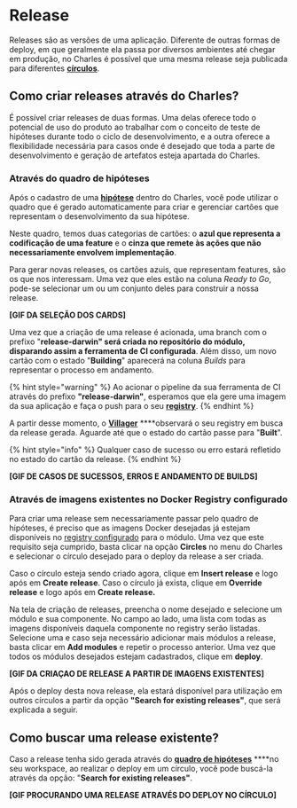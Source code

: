 # Release

Releases são as versões de uma aplicação. Diferente de outras formas de deploy, em que geralmente ela passa por diversos ambientes até chegar em produção, no Charles é possível que uma mesma release seja publicada para diferentes [**círculos**](https://docs.charlescd.io/referencia-1/circles). 

## Como criar releases através do Charles?

É possível criar releases de duas formas. Uma delas oferece todo o potencial de uso do produto ao trabalhar com o conceito de teste de hipóteses durante todo o ciclo de desenvolvimento, e a outra oferece a flexibilidade necessária para casos onde é desejado que toda a parte de desenvolvimento e geração de artefatos esteja apartada do Charles.

### Através do quadro de hipóteses

Após o cadastro de uma [**hipótese**](hipotese.md#como-criar-hipoteses) dentro do Charles, você pode utilizar o quadro que é gerado automaticamente para criar e gerenciar cartões que representam o desenvolvimento da sua hipótese.

Neste quadro, temos duas categorias de cartões: o **azul que representa a codificação de uma feature** e o **cinza que remete às ações que não necessariamente envolvem implementação**.

Para gerar novas releases, os cartões azuis, que representam features, são os que nos interessam. Uma vez que eles estão na coluna _Ready to Go_,  pode-se selecionar um ou um conjunto deles para construir a nossa release.

**\[GIF DA SELEÇÃO DOS CARDS\]**

Uma vez que a criação de uma release é acionada, uma branch com o prefixo "**release-darwin" será criada no repositório do módulo, disparando assim a ferramenta de CI configurada**. Além disso, um novo cartão com o estado "**Building**" aparecerá na coluna _Builds_ para representar o processo em andamento.

{% hint style="warning" %}
Ao acionar o pipeline da sua ferramenta de CI através do prefixo **"release-darwin"**, esperamos que ela gere uma imagem da sua aplicação e faça o push para o seu [**registry**](../primeiros-passsos/definindo-workspace/docker-registry.md).
{% endhint %}

A partir desse momento, o [**Villager**](https://github.com/ZupIT/charlescd/tree/master/villager) ****observará o seu registry em busca da release gerada. Aguarde até que o estado do cartão passe para "**Built**".

{% hint style="info" %}
Qualquer caso de sucesso ou erro estará refletido no estado do cartão da release.
{% endhint %}

**\[GIF DE CASOS DE SUCESSOS, ERROS E ANDAMENTO DE BUILDS\]**

### **Através de imagens existentes no Docker Registry configurado**

Para criar uma release sem necessariamente passar pelo quadro de hipóteses, é preciso que as imagens Docker desejadas já estejam disponíveis no [registry configurado](https://docs.charlescd.io/primeiros-passsos/definindo-workspace/docker-registry) para o módulo. Uma vez que este requisito seja cumprido, basta clicar na opção **Circles** no menu do Charles e selecionar o círculo desejado para o deploy da release a ser criada.

Caso o círculo esteja sendo criado agora, clique em **Insert release** e logo após em **Create release**. Caso o círculo já exista, clique em **Override release** e logo após em **Create release.**

Na tela de criação de releases, preencha o nome desejado e selecione um módulo e sua componente.  No campo ao lado, uma lista com todas as imagens disponíveis daquela componente no registry serão listadas. Selecione uma e caso seja necessário adicionar mais módulos a release, basta clicar em **Add modules** e repetir o processo anterior. Uma vez que todos os módulos desejados estejam cadastrados, clique em **deploy**.

**\[GIF DA CRIAÇAO DE RELEASE A PARTIR DE IMAGENS EXISTENTES\]**

Após o deploy desta nova release, ela estará disponível para utilização em outros círculos a partir da opção **"Search for existing releases"**, que será explicada a seguir.

## Como buscar uma release existente?

Caso a release tenha sido gerada através do [**quadro de hipóteses**](hipotese.md#gestao-do-board) ****no seu workspace, ao realizar o deploy em um círculo, você pode buscá-la através da opção: "**Search for existing releases"**. 

**\[GIF PROCURANDO UMA RELEASE ATRAVÉS DO DEPLOY NO CÍRCULO\]**

